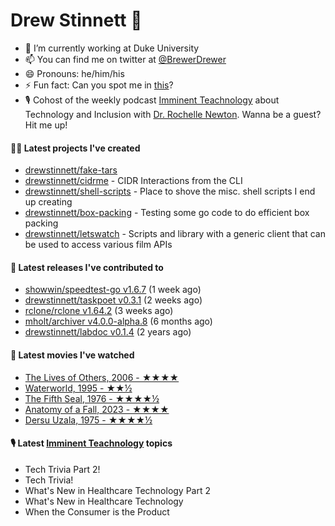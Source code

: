 
# Drew Stinnett 👋

- 🔭 I’m currently working at Duke University
- 📫 You can find me on twitter at [@BrewerDrewer](https://twitter.com/BrewerDrewer)
- 😄 Pronouns: he/him/his
- ⚡ Fun fact: Can you spot me in [this](https://www.youtube.com/watch?v=oL9WnB0qHBA)?
- 🎙 Cohost of the weekly podcast [Imminent Teachnology](https://podcast.imminentteachnology.com/) about Technology and Inclusion with [Dr. Rochelle Newton](https://www.linkedin.com/in/drrochellenewton/). Wanna be a guest? Hit me up!

#### 👨‍💻 Latest projects I've created
- [drewstinnett/fake-tars](https://github.com/drewstinnett/fake-tars)
- [drewstinnett/cidrme](https://github.com/drewstinnett/cidrme) - CIDR Interactions from the CLI
- [drewstinnett/shell-scripts](https://github.com/drewstinnett/shell-scripts) - Place to shove the misc. shell scripts I end up creating
- [drewstinnett/box-packing](https://github.com/drewstinnett/box-packing) - Testing some go code to do efficient box packing
- [drewstinnett/letswatch](https://github.com/drewstinnett/letswatch) - Scripts and library with a generic client that can be used to access various film APIs

#### 🚀 Latest releases I've contributed to
- [showwin/speedtest-go v1.6.7](https://github.com/showwin/speedtest-go/releases/tag/v1.6.7) (1 week ago)
- [drewstinnett/taskpoet v0.3.1](https://github.com/drewstinnett/taskpoet/releases/tag/v0.3.1) (2 weeks ago)
- [rclone/rclone v1.64.2](https://github.com/rclone/rclone/releases/tag/v1.64.2) (3 weeks ago)
- [mholt/archiver v4.0.0-alpha.8](https://github.com/mholt/archiver/releases/tag/v4.0.0-alpha.8) (6 months ago)
- [drewstinnett/labdoc v0.1.4](https://github.com/drewstinnett/labdoc/releases/tag/v0.1.4) (2 years ago)

#### 🍿 Latest movies I've watched
- [The Lives of Others, 2006 - ★★★★](https://letterboxd.com/mondodrew/film/the-lives-of-others/)
- [Waterworld, 1995 - ★★½](https://letterboxd.com/mondodrew/film/waterworld/)
- [The Fifth Seal, 1976 - ★★★★½](https://letterboxd.com/mondodrew/film/the-fifth-seal/)
- [Anatomy of a Fall, 2023 - ★★★★](https://letterboxd.com/mondodrew/film/anatomy-of-a-fall/)
- [Dersu Uzala, 1975 - ★★★★½](https://letterboxd.com/mondodrew/film/dersu-uzala/)

#### 🎙 Latest [Imminent Teachnology](https://podcast.imminentteachnology.com/) topics
- Tech Trivia Part 2!
- Tech Trivia!
- What&#39;s New in Healthcare Technology Part 2
- What&#39;s New in Healthcare Technology
- When the Consumer is the Product
